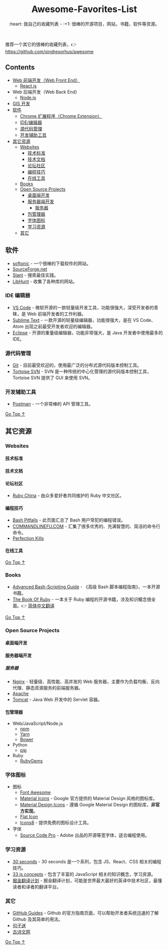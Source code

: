 <div align="center">
  <h1>Awesome-Favorites-List</h1>

  <p>:heart: 我自己的收藏列表 - :+1: 很棒的开源项目，网站，书籍，软件等资源。</p>
</div>

<br />

推荐一个其它的很棒的收藏列表，:point_right: https://github.com/sindresorhus/awesome

## Contents

- [Web 前端开发（Web Front End）](awesome-web-front-end.md)
  - [React.js](awesome-reactjs.md)
- Web 后端开发（Web Back End）
  - [Node.js](awesome-nodejs.md)
- [GIS 开发](awesome-gis.md)
- [软件](#软件)
  - [Chrome 扩展程序（Chrome Extension）](awesome-chrome-extension.md)
  - [IDE/编辑器](#ide-编辑器)
  - [源代码管理](#源代码管理)
  - [开发辅助工具](#开发辅助工具)
- [其它资源](#其它资源)
  - [Websites](#websites)
    - [技术标准](#技术标准)
    - [技术文档](#技术文档)
    - [论坛社区](#论坛社区)
    - [编程技巧](#编程技巧)
    - [在线工具](#在线工具)
  - [Books](#books)
  - [Open Source Projects](#open-source-projects)
    - [桌面端开发](#桌面端开发)
    - [服务器端开发](#服务器端开发)
      - [服务器](#服务器)
    - [包管理器](#包管理器)
    - [字体图标](#字体图标)
    - [学习资源](#学习资源)
  - [其它](#其它)

## 软件

- [softonic](https://en.softonic.com) - 一个很棒的下载软件的网站。
- [SourceForge.net](https://sourceforge.net/)
- [Slant](https://www.slant.co/) - 搜索最佳实践。
- [LibHunt](https://www.libhunt.com/) - 收集了各种库的网站。

### IDE 编辑器

- [VS Code](https://code.visualstudio.com/) - 微软开源的一款轻量级开发工具，功能很强大，深受开发者的青睐，是 Web 前端开发者的工作利器。
- [Sublime Text](http://www.sublimetext.com/) - 一款开源的轻量级编辑器，功能很强大，是在 VS Code、Atom 出现之前最受开发者欢迎的编辑器。
- [Eclipse](https://www.eclipse.org/) - 开源的重量级编辑器，功能非常强大，是 Java 开发者中使用最多的 IDE。

### 源代码管理

- [Git](https://git-scm.com/) - 目前最受欢迎的，使用最广泛的分布式源代码版本控制工具。
- [Tortoise SVN](https://tortoisesvn.net/) - SVN 是一种传统的中心化管理的源代码版本控制工具，Tortoise SVN 提供了 GUI 来使用 SVN。

### 开发辅助工具

- [Postman](https://www.getpostman.com/) - 一个非常棒的 API 管理工具。

[Go Top ↑](#awesome-favorites-list)

## 其它资源

### Websites

#### 技术标准

#### 技术文档

#### 论坛社区

- [Ruby China](https://ruby-china.org/) - 由众多爱好者共同维护的 Ruby 中文社区。

#### 编程技巧

- [Bash Pitfalls](http://mywiki.wooledge.org/BashPitfalls) - 此页面汇总了 Bash 用户常犯的编程错误。
- [COMMANDLINEFU.COM](https://www.commandlinefu.com/commands/browse) - 汇集了很多优秀的、充满智慧的、简洁的命令行命令。
- [Perfection Kills](http://perfectionkills.com/)

#### 在线工具

[Go Top ↑](#awesome-favorites-list)

### Books

- [Advanced Bash-Scripting Guide](http://tldp.org/LDP/abs/html/) - 《高级 Bash 脚本编程指南》，一本开源书籍。
- [The Book Of Ruby](http://www.sapphiresteel.com/ruby-programming/The-Book-Of-Ruby.html) - 一本关于 Ruby 编程的开源书籍，涉及知识概念很全面。:point_right: [简体中文翻译](https://wang1212.github.io/the-book-of-ruby/#/0-homepage.html)

[Go Top ↑](#awesome-favorites-list)

### Open Source Projects

#### 桌面端开发

#### 服务器端开发

##### 服务器

- [Nginx](http://nginx.org/en/) - 轻量级、高性能、高并发的 Web 服务器，主要作为负载均衡、反向代理、静态资源服务的前端服务器。
- [Apache](http://httpd.apache.org/)
- [Tomcat](http://tomcat.apache.org/) - Java Web 开发中的 Servlet 容器。

#### 包管理器

- Web/JavaScript/Node.js
  - [npm](https://www.npmjs.com/)
  - [Yarn](https://yarnpkg.com/)
  - [Bower](https://bower.io/)
- Python
  - [pip](https://pypi.org/project/pip/)
- Ruby
  - [RubyGems](https://rubygems.org/)

### 字体图标

- 图标
  - [Font Awesome](https://fontawesome.com/)
  - [Material Icons](https://material.io/tools/icons/) - Google 官方提供的 Material Design 风格的图标库。
  - [Material Design Icons](http://materialdesignicons.com/) - 遵循 Google Material Design 的图标库，**非官方实现**。
  - [Flat Icon](https://www.flaticon.com/)
  - [Icons8](https://icons8.com/) - 提供免费的图标设计工具。
- 字体
  - [Source Code Pro](https://github.com/adobe-fonts/source-code-pro) - Adobe 出品的开源等宽字体，适合编程使用。

### 学习资源

- [30 seconds](https://github.com/30-seconds) - 30 seconds 是一个系列，包含 JS、React、CSS 相关的编程技巧。
- [33 js concepts](https://github.com/leonardomso/33-js-concepts) - 包含了丰富的 JavaScript 相关的知识概念，学习资源。
- [掘金翻译计划](https://github.com/xitu/gold-miner) - 掘金翻译计划，可能是世界最大最好的英译中技术社区，最懂读者和译者的翻译平台。

### 其它

- [GitHub Guides](https://guides.github.com/) - Github 的官方指南页面，可以帮助开发者系统迅速的了解 Github 及其简单的用法。
- [句子迷](https://www.juzimi.com/)
- [古诗文网](https://www.gushiwen.org/)

[Go Top ↑](#awesome-favorites-list)
